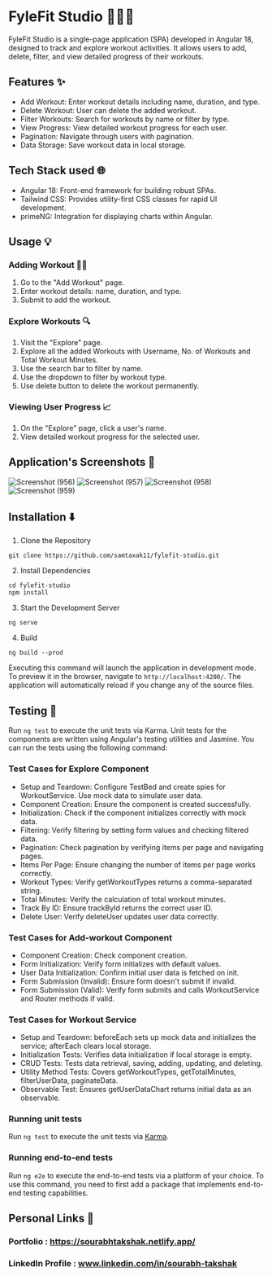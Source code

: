 # FyleFit Studio 🤾‍♀️🚀

FyleFit Studio is a single-page application (SPA) developed in Angular 18, designed to track and explore workout activities. It allows users to add, delete, filter, and view detailed progress of their workouts.

## Features ✨

* Add Workout: Enter workout details including name, duration, and type.
* Delete Workout: User can delete the added workout.
* Filter Workouts: Search for workouts by name or filter by type.
* View Progress: View detailed workout progress for each user.
* Pagination: Navigate through users with pagination.
* Data Storage: Save workout data in local storage.

## Tech Stack used 🌐

* Angular 18: Front-end framework for building robust SPAs.
* Tailwind CSS: Provides utility-first CSS classes for rapid UI development.
* primeNG: Integration for displaying charts within Angular.

## Usage 💡
### Adding Workout 🏋️‍♂️
1. Go to the "Add Workout" page.
2. Enter workout details: name, duration, and type.
3. Submit to add the workout.

### Explore Workouts 🔍
1. Visit the "Explore" page.
2. Explore all the added Workouts with Username, No. of Workouts and Total Workout Minutes.
3. Use the search bar to filter by name.
4. Use the dropdown to filter by workout type.
5. Use delete button to delete the workout permanently.

### Viewing User Progress 📈
1. On the "Explore" page, click a user's name.
2. View detailed workout progress for the selected user.

## Application's Screenshots 📸

![Screenshot (956)](https://github.com/user-attachments/assets/2a1868c4-0241-43bb-9979-bed751dc1bed)
![Screenshot (957)](https://github.com/user-attachments/assets/45ce00f8-5a1f-46d0-bdd6-f45705182f44)
![Screenshot (958)](https://github.com/user-attachments/assets/9558c687-93b3-49f4-8805-eb1f323f0254)
![Screenshot (959)](https://github.com/user-attachments/assets/d57a89f2-b8c1-4406-b5c0-e3a142fdee31)

## Installation ⬇️
1. Clone the Repository
```
git clone https://github.com/samtaxak11/fylefit-studio.git
```
2. Install Dependencies
```
cd fylefit-studio
npm install
```
3. Start the Development Server
```
ng serve
```
4. Build
```
ng build --prod
```
Executing this command will launch the application in development mode. To preview it in the browser, navigate to `http://localhost:4200/`. The application will automatically reload if you change any of the source files.

## Testing 🧪

Run `ng test` to execute the unit tests via Karma. Unit tests for the components are written using Angular's testing utilities and Jasmine. You can run the tests using the following command:

### Test Cases for Explore Component
* Setup and Teardown: Configure TestBed and create spies for WorkoutService. Use mock data to simulate user data.
* Component Creation: Ensure the component is created successfully.
* Initialization: Check if the component initializes correctly with mock data.
* Filtering: Verify filtering by setting form values and checking filtered data.
* Pagination: Check pagination by verifying items per page and navigating pages.
* Items Per Page: Ensure changing the number of items per page works correctly.
* Workout Types: Verify getWorkoutTypes returns a comma-separated string.
* Total Minutes: Verify the calculation of total workout minutes.
* Track By ID: Ensure trackById returns the correct user ID.
* Delete User: Verify deleteUser updates user data correctly.

### Test Cases for Add-workout Component
* Component Creation: Check component creation.
* Form Initialization: Verify form initializes with default values.
* User Data Initialization: Confirm initial user data is fetched on init.
* Form Submission (Invalid): Ensure form doesn't submit if invalid.
* Form Submission (Valid): Verify form submits and calls WorkoutService and Router methods if valid.

### Test Cases for Workout Service
* Setup and Teardown: beforeEach sets up mock data and initializes the service; afterEach clears local storage.
* Initialization Tests: Verifies data initialization if local storage is empty.
* CRUD Tests: Tests data retrieval, saving, adding, updating, and deleting.
* Utility Method Tests: Covers getWorkoutTypes, getTotalMinutes, filterUserData, paginateData.
* Observable Test: Ensures getUserDataChart returns initial data as an observable.

### Running unit tests

Run `ng test` to execute the unit tests via [Karma](https://karma-runner.github.io).

### Running end-to-end tests

Run `ng e2e` to execute the end-to-end tests via a platform of your choice. To use this command, you need to first add a package that implements end-to-end testing capabilities.

## Personal Links 🔗
### Portfolio : https://sourabhtakshak.netlify.app/
### LinkedIn Profile : www.linkedin.com/in/sourabh-takshak
